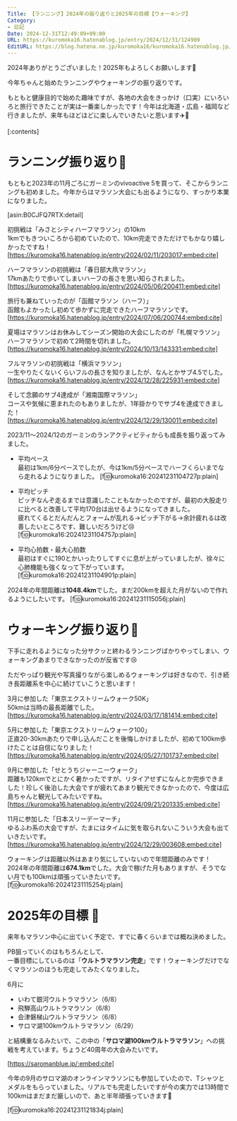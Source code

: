 ```yaml
---
Title: 【ランニング】2024年の振り返りと2025年の目標【ウォーキング】
Category:
- 日記
Date: 2024-12-31T12:49:09+09:00
URL: https://kuromoka16.hatenablog.jp/entry/2024/12/31/124909
EditURL: https://blog.hatena.ne.jp/kuromoka16/kuromoka16.hatenablog.jp/atom/entry/6802418398316131103
---
```


2024年ありがとうございました！2025年もよろしくお願いします🙏

今年ちゃんと始めたランニングやウォーキングの振り返りです。

もともと健康目的で始めた趣味ですが、各地の大会をきっかけ（口実）にいろいろと旅行できたことが実は一番楽しかったです！今年は北海道・広島・福岡など行きましたが、来年もほどほどに楽しんでいきたいと思います✈️🚅

[:contents]

# ランニング振り返り🏃
もともと2023年の11月ごろにガーミンのvivoactive 5を買って、そこからランニングも初めました。今年からはマラソン大会にも出るようになり、すっかり本業になりました。

[asin:B0CJFQ7RTX:detail]

初挑戦は「みさとシティハーフマラソン」の10km  
1kmでもきついころから初めていたので、10km完走できただけでもかなり嬉しかったですね！
[https://kuromoka16.hatenablog.jp/entry/2024/02/11/203017:embed:cite]

ハーフマラソンの初挑戦は「春日部大凧マラソン」  
17kmあたりで歩いてしまいハーフの長さを思い知らされました。
[https://kuromoka16.hatenablog.jp/entry/2024/05/06/200411:embed:cite]

旅行も兼ねていったのが「函館マラソン（ハーフ）」  
函館もよかったし初めて歩かずに完走できたハーフマラソンです。
[https://kuromoka16.hatenablog.jp/entry/2024/07/06/200744:embed:cite]

夏場はマラソンはお休みしてシーズン開始の大会にしたのが「札幌マラソン」  
ハーフマラソンで初めて2時間を切れました。
[https://kuromoka16.hatenablog.jp/entry/2024/10/13/143331:embed:cite]

フルマラソンの初挑戦は「横浜マラソン」  
一生やりたくないくらいフルの長さを知りましたが、なんとかサブ4.5でした。
[https://kuromoka16.hatenablog.jp/entry/2024/12/28/225931:embed:cite]

そして念願のサブ4達成が「湘南国際マラソン」  
コースや気候に恵まれたのもありましたが、1年掛かりでサブ4を達成できました！
[https://kuromoka16.hatenablog.jp/entry/2024/12/29/130011:embed:cite]

2023/11〜2024/12のガーミンのランアクティビティからも成長を振り返ってみました。

- 平均ペース  
最初は1km/6分ペースでしたが、今は1km/5分ペースでハーフくらいまでなら走れるようになりました。
[f:id:kuromoka16:20241231104727p:plain]

- 平均ピッチ  
ピッチなんぞ走るまでは意識したこともなかったのですが、最初の大股走りに比べると改善して平均170台は出せるようになってきました。  
疲れてくるとだんだんとフォームが乱れる→ピッチ下がる→余計疲れるは改善したいところです、難しいだろうけど😢
[f:id:kuromoka16:20241231104757p:plain]

- 平均心拍数・最大心拍数  
最初はすぐに190とかいったりしてすぐに息が上がっていましたが、徐々に心肺機能も強くなって下がっています。
[f:id:kuromoka16:20241231104901p:plain]  

2024年の年間距離は**1048.4km**でした。まだ200kmを超えた月がないので作れるようにしたいです。
[f:id:kuromoka16:20241231115056j:plain]

# ウォーキング振り返り🚶
下手に走れるようになった分サクッと終わるランニングばかりやってしまい、ウォーキングあまりできなかったのが反省です😢

ただやっぱり観光や写真撮りながら楽しめるウォーキングは好きなので、引き続き長距離系を中心に続けていこうと思います！

3月に参加した「東京エクストリームウォーク50K」  
50kmは当時の最長距離でした。
[https://kuromoka16.hatenablog.jp/entry/2024/03/17/181414:embed:cite]

5月に参加した「東京エクストリームウォーク100」  
正直20-30kmあたりで申し込んだことを後悔しかけましたが、初めて100km歩けたことは自信になりました！
[https://kuromoka16.hatenablog.jp/entry/2024/05/27/101737:embed:cite]

9月に参加した「せとうちジャーニーウォーク」  
距離も120kmでとにかく暑かったですが、リタイアせずになんとか完歩できました！珍しく後泊した大会ですが疲れてあまり観光できなかったので、今度は広島ちゃんと観光してみたいですね。
[https://kuromoka16.hatenablog.jp/entry/2024/09/21/201335:embed:cite]

11月に参加した「日本スリーデーマーチ」  
ゆるふわ系の大会ですが、たまにはタイムに気を取られないこういう大会も出ていきたいです。
[https://kuromoka16.hatenablog.jp/entry/2024/12/29/003608:embed:cite]

ウォーキングは距離以外はあまり気にしていないので年間距離のみです！  
2024年の年間距離は**674.1km**でした。大会で稼げた月もありますが、そうでない月でも100kmは頑張っていきたいです。
[f:id:kuromoka16:20241231115254j:plain]

# 2025年の目標 🏁
来年もマラソン中心に出ていく予定で、すでに春くらいまでは概ね決めました。

PB狙っていくのはもちろんとして、  
一番目標にしているのは「**ウルトラマラソン完走**」です！ウォーキングだけでなくマラソンのほうも完走してみたくなりました。

6月に

- いわて銀河ウルトラマラソン（6/8）
- 飛騨高山ウルトラマラソン（6/8）
- 会津磐梯山ウルトラマラソン（6/8）
- サロマ湖100kmウルトラマラソン（6/29）

と結構重なるみたいで、この中の「**サロマ湖100kmウルトラマラソン**」への挑戦を考えています。ちょうど40周年の大会みたいです。

[https://saromanblue.jp/:embed:cite]

今年の9月のサロマ湖のオンラインマラソンにも参加していたので、Tシャツとメダルをもらっていました。リアルでも完走したいですが今の実力では13時間で100kmはまだまだ厳しいので、あと半年頑張っていきます💪

[f:id:kuromoka16:20241231121834j:plain]
